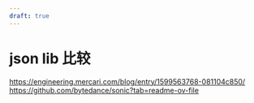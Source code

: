```yaml
---
draft: true
---
```


# json lib 比较

https://engineering.mercari.com/blog/entry/1599563768-081104c850/
https://github.com/bytedance/sonic?tab=readme-ov-file
